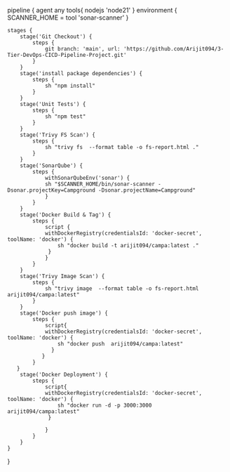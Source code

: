 pipeline {
    agent any
    tools{
        nodejs 'node21'
    }
    environment {
        SCANNER_HOME = tool 'sonar-scanner'
    }

    stages {
        stage('Git Checkout') {
            steps {
                git branch: 'main', url: 'https://github.com/Arijit094/3-Tier-DevOps-CICD-Pipeline-Project.git'
            }
        }
        stage('install package dependencies') {
            steps {
                sh "npm install"
            }
        }
        stage('Unit Tests') {
            steps {
                sh "npm test"
            }
        }
        stage('Trivy FS Scan') {
            steps {
                sh "trivy fs  --format table -o fs-report.html ."
            }
        }
        stage('SonarQube') {
            steps {
                withSonarQubeEnv('sonar') {
                sh "$SCANNER_HOME/bin/sonar-scanner -Dsonar.projectKey=Campground -Dsonar.projectName=Campground"
                }
            }
        }
        stage('Docker Build & Tag') {
            steps {
                script {
                withDockerRegistry(credentialsId: 'docker-secret', toolName: 'docker') {
                    sh "docker build -t arijit094/campa:latest ."
                 }
                }
            }
        }
        stage('Trivy Image Scan') {
            steps {
                sh "trivy image  --format table -o fs-report.html arijit094/campa:latest"
            }
        }
        stage('Docker push image') {
            steps {
                script{
                withDockerRegistry(credentialsId: 'docker-secret', toolName: 'docker') {
                    sh "docker push  arijit094/campa:latest"
                  }
               }
            }
       }
        stage('Docker Deployment') {
            steps {
                script{
                withDockerRegistry(credentialsId: 'docker-secret', toolName: 'docker') {
                    sh "docker run -d -p 3000:3000  arijit094/campa:latest"
                 }
            
                }
            }
        }
    }
}
